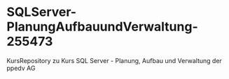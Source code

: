 # SQLServer-PlanungAufbauundVerwaltung-255473
KursRepository zu Kurs SQL Server - Planung, Aufbau und Verwaltung der ppedv AG
